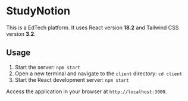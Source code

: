 # StudyNotion

This is a EdTech platform. It uses React version **18.2** and Tailwind CSS version **3.2**.

## Usage

1. Start the server: `npm start`
2. Open a new terminal and navigate to the `client` directory: `cd client`
3. Start the React development server: `npm start`

Access the application in your browser at `http://localhost:3000`.
